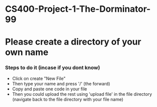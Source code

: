 # CS400-Project-1-The-Dorminator-99


<h1> Please create a directory of your own name </h1> 

<h3> Steps to do it (incase if you dont know) </h3> 

<ul> 
<li> Click on create "New File" </li> 
<li> Then type your name and press '/' (the forward) </li> 
<li> Copy and paste one code in your file </li> 
<li> Then you could upload the rest using 'upload file' in the file directory (navigate back to the file directory with your file name) </li> 
</ul> 

